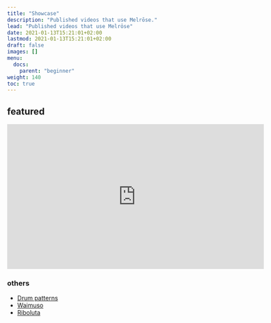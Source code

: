 ```yaml
---
title: "Showcase"
description: "Published videos that use Melrōse."
lead: "Published videos that use Melrōse"
date: 2021-01-13T15:21:01+02:00
lastmod: 2021-01-13T15:21:01+02:00
draft: false
images: []
menu:
  docs:
    parent: "beginner"
weight: 140
toc: true
---
```


## featured

<iframe id="ytplayer" type="text/html" width="600" height="338"
  src="https://www.youtube.com/embed/HK9jeAPbi5w?&origin=https://emicklei.github.io"
  frameborder="0"></iframe>  
    
### others

- [Drum patterns](https://www.youtube.com/embed/XpZv5zmPRgw?&origin=https://emicklei.github.io)  
- [Waimuso](https://www.youtube.com/embed/eKQng09f_Nw?&origin=https://emicklei.github.io)  
- [Riboluta](https://www.youtube.com/embed/JOwUrs6L-8s?&origin=https://emicklei.github.io) 